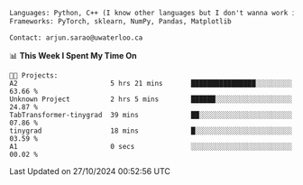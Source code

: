 ```txt
Languages: Python, C++ (I know other languages but I don't wanna work in em)
Frameworks: PyTorch, sklearn, NumPy, Pandas, Matplotlib

Contact: arjun.sarao@uwaterloo.ca
```

<!--START_SECTION:waka-->
📊 **This Week I Spent My Time On** 

```text
🐱‍💻 Projects: 
A2                       5 hrs 21 mins       ████████████████░░░░░░░░░   63.66 % 
Unknown Project          2 hrs 5 mins        ██████░░░░░░░░░░░░░░░░░░░   24.87 % 
TabTransformer-tinygrad  39 mins             ██░░░░░░░░░░░░░░░░░░░░░░░   07.86 % 
tinygrad                 18 mins             █░░░░░░░░░░░░░░░░░░░░░░░░   03.59 % 
A1                       0 secs              ░░░░░░░░░░░░░░░░░░░░░░░░░   00.02 % 
```


 Last Updated on 27/10/2024 00:52:56 UTC
<!--END_SECTION:waka-->
